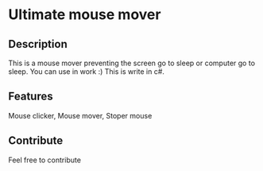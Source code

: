 # Ultimate mouse mover

## Description
This is a mouse mover preventing the screen go to sleep or computer go to sleep.
You can use in work :) This is write in c#.

## Features
Mouse clicker,
Mouse mover,
Stoper mouse

## Contribute
Feel free to contribute
